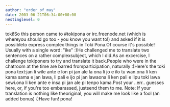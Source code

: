 ```yaml
---
author: "order_of_may"
date: 2003-06-21T06:34:00+00:00
nestinglevel: 0
---
```

toki!So this person came to #tokipona or irc.freenode.net (which is whereyou should go too - you know you want to!) and asked if it is possibleto express complex things in Toki Pona.Of course it's possible! Usually with a single word: "ike" :)He challenged me to translate two sentences on a rather complexsubject, which I did.As an excercise, I challenge tokiponers to try and translate it back.People who were in the chatroom at the time are barred fromparticipation, naturally :)Here's the toki pona text:jan li wile ante e lon pi jan ale la ona li jo e ilo tu wan.ona li ken kama sama e jan lawa, li pali e ijo pi jan lawaona li ken pali e lipu toki lawa sewi.ona li ken ante e insa pi jan ale pi tenpo kama.Post your ..err.. guesses here, or, if you're too embarassed, justsend them to me. Note: If your translation is nothing like theoriginal, you will make me look like a fool (an added bonus) :)Have fun! pona!